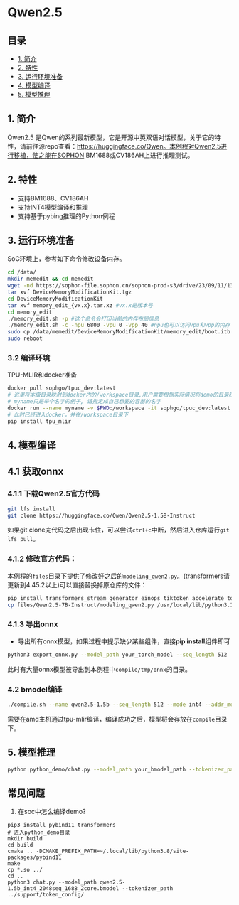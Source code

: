 # Qwen2.5

## 目录
  - [1. 简介](#1-简介)
  - [2. 特性](#2-特性)
  - [3. 运行环境准备](#3-运行环境准备)
  - [4. 模型编译](#4-模型编译)
  - [5. 模型推理](#5-模型推理)

## 1. 简介
Qwen2.5 是Qwen的系列最新模型，它是开源中英双语对话模型，关于它的特性，请前往源repo查看：https://huggingface.co/Qwen。本例程对Qwen2.5进行移植，使之能在SOPHON BM1688或CV186AH上进行推理测试。


## 2. 特性
* 支持BM1688、CV186AH
* 支持INT4模型编译和推理
* 支持基于pybing推理的Python例程

## 3. 运行环境准备

SoC环境上，参考如下命令修改设备内存。
```bash
cd /data/
mkdir memedit && cd memedit
wget -nd https://sophon-file.sophon.cn/sophon-prod-s3/drive/23/09/11/13/DeviceMemoryModificationKit.tgz
tar xvf DeviceMemoryModificationKit.tgz
cd DeviceMemoryModificationKit
tar xvf memory_edit_{vx.x}.tar.xz #vx.x是版本号
cd memory_edit
./memory_edit.sh -p #这个命令会打印当前的内存布局信息
./memory_edit.sh -c -npu 6800 -vpu 0 -vpp 40 #npu也可以访问vpu和vpp的内存
sudo cp /data/memedit/DeviceMemoryModificationKit/memory_edit/boot.itb /boot/boot.itb && sync
sudo reboot
```

### 3.2 编译环境

TPU-MLIR和docker准备

  ```bash
  docker pull sophgo/tpuc_dev:latest
  # 这里将本级目录映射到docker内的/workspace目录,用户需要根据实际情况将demo的目录映射到docker里面
  # myname只是举个名字的例子, 请指定成自己想要的容器的名字
  docker run --name myname -v $PWD:/workspace -it sophgo/tpuc_dev:latest
  # 此时已经进入docker，并在/workspace目录下
  pip install tpu_mlir
  ```

## 4. 模型编译
## 4.1 获取onnx
### 4.1.1 下载Qwen2.5官方代码

```bash
git lfs install
git clone https://huggingface.co/Qwen/Qwen2.5-1.5B-Instruct
```
如果git clone完代码之后出现卡住，可以尝试`ctrl+c`中断，然后进入仓库运行`git lfs pull`。

### 4.1.2 修改官方代码：
本例程的`files`目录下提供了修改好之后的`modeling_qwen2.py`。(transformers请更新到4.45.2以上)可以直接替换掉原仓库的文件：

```bash
pip install transformers_stream_generator einops tiktoken accelerate torch==2.0.1+cpu torchvision==0.15.2 transformers==4.45.2
cp files/Qwen2.5-7B-Instruct/modeling_qwen2.py /usr/local/lib/python3.10/dist-packages/transformers/models/qwen2/
```

### 4.1.3 导出onnx
- 导出所有onnx模型，如果过程中提示缺少某些组件，直接**pip install**组件即可

```bash
python3 export_onnx.py --model_path your_torch_model --seq_length 512
```
此时有大量onnx模型被导出到本例程中`compile/tmp/onnx`的目录。

### 4.2 bmodel编译

```bash
./compile.sh --name qwen2.5-1.5b --seq_length 512 --mode int4 --addr_mode io_alone
```

需要在amd主机通过tpu-mlir编译，编译成功之后，模型将会存放在`compile`目录下。

## 5. 模型推理
```bash
python python_demo/chat.py --model_path your_bmodel_path --tokenizer_path ./token_config/
```

## 常见问题

1. 在soc中怎么编译demo?

``` shell
pip3 install pybind11 transformers
# 进入python_demo目录
mkdir build
cd build
cmake .. -DCMAKE_PREFIX_PATH=~/.local/lib/python3.8/site-packages/pybind11
make
cp *.so ../
cd ..
python3 chat.py --model_path qwen2.5-1.5b_int4_2048seq_1688_2core.bmodel --tokenizer_path ../support/token_config/
```
